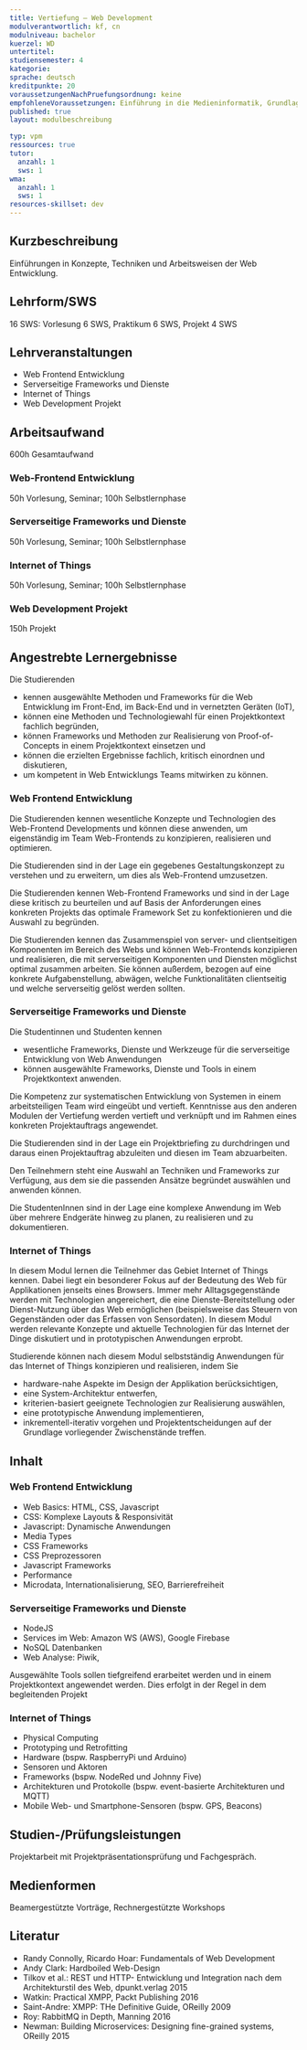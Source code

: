 ```yaml
---
title: Vertiefung – Web Development 
modulverantwortlich: kf, cn
modulniveau: bachelor
kuerzel: WD
untertitel:
studiensemester: 4
kategorie:
sprache: deutsch
kreditpunkte: 20
voraussetzungenNachPruefungsordnung: keine
empfohleneVoraussetzungen: Einführung in die Medieninformatik, Grundlagen des Web, Algorithmen und Programmierung, Paradigmen der Programmierung, MCI, Screendesign, Betriebssysteme und verteilte Systeme
published: true
layout: modulbeschreibung

typ: vpm
ressources: true
tutor:
  anzahl: 1
  sws: 1
wma:
  anzahl: 1
  sws: 1
resources-skillset: dev  
---
```


## Kurzbeschreibung
Einführungen in Konzepte, Techniken und Arbeitsweisen der Web Entwicklung.

## Lehrform/SWS
16 SWS: Vorlesung 6 SWS, Praktikum 6 SWS, Projekt 4 SWS

## Lehrveranstaltungen
- Web Frontend Entwicklung
- Serverseitige Frameworks und Dienste
- Internet of Things
- Web Development Projekt

## Arbeitsaufwand
600h Gesamtaufwand

### Web-Frontend Entwicklung
50h Vorlesung, Seminar; 100h Selbstlernphase

### Serverseitige Frameworks und Dienste
50h Vorlesung, Seminar; 100h Selbstlernphase

### Internet of Things
50h Vorlesung, Seminar; 100h Selbstlernphase

### Web Development Projekt
150h Projekt

## Angestrebte Lernergebnisse
Die Studierenden
- kennen ausgewählte Methoden und Frameworks für die Web Entwicklung im Front-End, im Back-End und in vernetzten Geräten (IoT),
- können eine Methoden und Technologiewahl für einen Projektkontext fachlich begründen,
- können Frameworks und Methoden zur Realisierung von Proof-of-Concepts in einem Projektkontext einsetzen und
- können die erzielten Ergebnisse fachlich, kritisch einordnen und diskutieren,
- um kompetent in Web Entwicklungs Teams mitwirken zu können.

### Web Frontend Entwicklung
Die Studierenden kennen wesentliche Konzepte und Technologien des Web-Frontend Developments und können diese anwenden, um eigenständig im Team Web-Frontends zu konzipieren, realisieren und optimieren.

Die Studierenden sind in der Lage ein gegebenes Gestaltungskonzept zu verstehen und zu erweitern, um dies als Web-Frontend umzusetzen.

Die Studierenden kennen Web-Frontend Frameworks und sind in der Lage diese kritisch zu beurteilen und auf Basis der Anforderungen eines konkreten Projekts das optimale Framework Set zu konfektionieren und die Auswahl zu begründen.

Die Studierenden kennen das Zusammenspiel von server- und clientseitigen Komponenten im Bereich des Webs und können Web-Frontends konzipieren und realisieren, die mit serverseitigen Komponenten und Diensten möglichst optimal zusammen arbeiten. Sie können außerdem, bezogen auf eine konkrete Aufgabenstellung, abwägen, welche Funktionalitäten clientseitig und welche serverseitig gelöst werden sollten.

### Serverseitige Frameworks und Dienste

Die Studentinnen und Studenten kennen 
- wesentliche Frameworks, Dienste und Werkzeuge für die serverseitige Entwicklung von Web Anwendungen
- können ausgewählte Frameworks, Dienste und Tools in einem Projektkontext anwenden. 

Die Kompetenz zur systematischen Entwicklung von Systemen in einem arbeitsteiligen Team wird eingeübt und vertieft. Kenntnisse aus den anderen Modulen der Vertiefung werden vertieft und verknüpft und im Rahmen eines konkreten Projektauftrags angewendet.

Die Studierenden sind in der Lage ein Projektbriefing zu durchdringen und daraus einen Projektauftrag abzuleiten und diesen im Team abzuarbeiten.

Den Teilnehmern steht eine Auswahl an Techniken und Frameworks zur Verfügung, aus dem sie die passenden Ansätze begründet auswählen und anwenden können.

Die StudentenInnen sind in der Lage eine komplexe Anwendung im Web über mehrere Endgeräte hinweg zu planen, zu realisieren und zu dokumentieren. 

### Internet of Things

In diesem Modul lernen die Teilnehmer das Gebiet Internet of Things kennen. Dabei liegt ein besonderer Fokus auf der Bedeutung des Web für Applikationen jenseits eines Browsers. Immer mehr Alltagsgegenstände werden mit Technologien angereichert, die eine Dienste-Bereitstellung oder Dienst-Nutzung über das Web ermöglichen (beispielsweise das Steuern von Gegenständen oder das Erfassen von Sensordaten). In diesem Modul werden relevante Konzepte und aktuelle Technologien für das Internet der Dinge diskutiert und in prototypischen Anwendungen erprobt.

Studierende können nach diesem Modul selbstständig Anwendungen für das Internet of Things konzipieren und realisieren, indem Sie
- hardware-nahe Aspekte im Design der Applikation berücksichtigen,
- eine System-Architektur entwerfen,
- kriterien-basiert geeignete Technologien zur Realisierung auswählen,
- eine prototypische Anwendung implementieren,
- inkrementell-iterativ vorgehen und Projektentscheidungen auf der Grundlage vorliegender Zwischenstände treffen.


## Inhalt

### Web Frontend Entwicklung
- Web Basics: HTML, CSS, Javascript
- CSS: Komplexe Layouts & Responsivität
- Javascript: Dynamische Anwendungen
- Media Types
- CSS Frameworks 
- CSS Preprozessoren
- Javascript Frameworks
- Performance
- Microdata, Internationalisierung, SEO, Barrierefreiheit

### Serverseitige Frameworks und Dienste

- NodeJS
- Services im Web: Amazon WS (AWS), Google Firebase
- NoSQL Datenbanken
- Web Analyse: Piwik,

Ausgewählte Tools sollen tiefgreifend erarbeitet werden und in einem Projektkontext angewendet werden. Dies erfolgt in der Regel in dem begleitenden Projekt

### Internet of Things
- Physical Computing
- Prototyping und Retrofitting
- Hardware (bspw. RaspberryPi und Arduino)
- Sensoren und Aktoren
- Frameworks (bspw. NodeRed und Johnny Five)
- Architekturen und Protokolle (bspw. event-basierte Architekturen und MQTT)
- Mobile Web- und Smartphone-Sensoren (bspw. GPS, Beacons)

## Studien-/Prüfungsleistungen
Projektarbeit mit Projektpräsentationsprüfung und Fachgespräch.

## Medienformen
Beamergestützte Vorträge, Rechnergestützte Workshops

## Literatur
- Randy Connolly, Ricardo Hoar: Fundamentals of Web Development
- Andy Clark: Hardboiled Web-Design
- Tilkov et al.: REST und HTTP- Entwicklung und Integration nach dem Architekturstil des Web, dpunkt.verlag 2015
- Watkin: Practical XMPP, Packt Publishing 2016
- Saint-Andre: XMPP: THe Definitive Guide, OReilly 2009
- Roy: RabbitMQ in Depth, Manning 2016
- Newman: Building Microservices: Designing fine-grained systems, OReilly 2015
